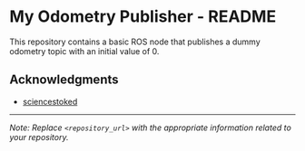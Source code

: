 # My Odometry Publisher - README

This repository contains a basic ROS node that publishes a dummy odometry topic with an initial value of 0.


## Acknowledgments
- [sciencestoked](https://github.com/sciencestoked) 

---

_Note: Replace `<repository_url>` with the appropriate information related to your repository._
